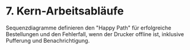 # 7. Kern-Arbeitsabläufe
Sequenzdiagramme definieren den "Happy Path" für erfolgreiche Bestellungen und den Fehlerfall, wenn der Drucker offline ist, inklusive Pufferung und Benachrichtigung.
